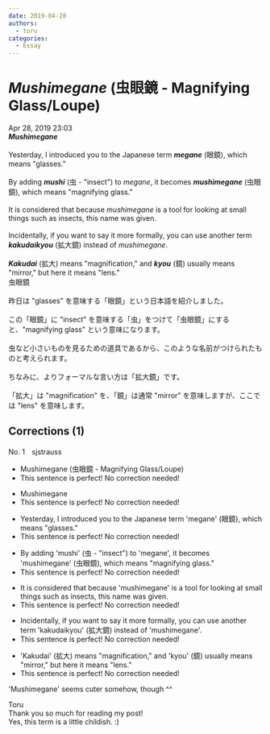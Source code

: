 ```yaml
---
date: 2019-04-28
authors:
  - toru
categories:
  - Essay
---
```


<h1 id="subject_show"><strong><em>Mushimegane</strong></em> (虫眼鏡 - Magnifying Glass/Loupe)</h1>
<div class="date">Apr 28, 2019 23:03</div>
<div id="post"><div id="body_show_ori">
<strong><em>Mushimegane</strong></em><br/><br/>Yesterday, I introduced you to the Japanese term <strong><em>megane</em></strong> (眼鏡), which means "glasses."<br/><br/>By adding <strong><em>mushi</em></strong> (虫 - "insect") to <em>megane</em>, it becomes <strong><em>mushimegane</em></strong> (虫眼鏡), which means "magnifying glass."<br/><br/>It is considered that because <em>mushimegane</em> is a tool for looking at small things such as insects, this name was given.<br/><br/>Incidentally, if you want to say it more formally, you can use another term <strong><em>kakudaikyou</em></strong> (拡大鏡) instead of <em>mushimegane</em>.<br/><br/><strong><em>Kakudai</em></strong> (拡大) means "magnification," and <strong><em>kyou</em></strong> (鏡) usually means "mirror," but here it means "lens."
</div></div>

<!-- more -->

<div id="post_ja"><div id="body_show_mo">
虫眼鏡<br/><br/>昨日は "glasses" を意味する「眼鏡」という日本語を紹介しました。<br/><br/>この「眼鏡」に "insect" を意味する「虫」をつけて「虫眼鏡」にすると、"magnifying glass" という意味になります。<br/><br/>虫など小さいものを見るための道具であるから、このような名前がつけられたものと考えられます。<br/><br/>ちなみに、よりフォーマルな言い方は「拡大鏡」です。<br/><br/>「拡大」は "magnification" を、「鏡」は通常 "mirror" を意味しますが、ここでは "lens" を意味します。
</div></div>

## Corrections (1)
<div id="block"><div class="first_name"> No. 1　<span class="just_name">sjstrauss</span></div><div id="block2">
<ul class="correction_field">
<li class="incorrect">Mushimegane (虫眼鏡 - Magnifying Glass/Loupe)</li>
<li class="corrected perfect">This sentence is perfect! No correction needed!</li>
</ul>
<ul class="correction_field">
<li class="incorrect">Mushimegane</li>
<li class="corrected perfect">This sentence is perfect! No correction needed!</li>
</ul>
<ul class="correction_field">
<li class="incorrect">Yesterday, I introduced you to the Japanese term 'megane' (眼鏡), which means "glasses."</li>
<li class="corrected perfect">This sentence is perfect! No correction needed!</li>
</ul>
<ul class="correction_field">
<li class="incorrect">By adding 'mushi' (虫 - "insect") to 'megane', it becomes 'mushimegane' (虫眼鏡), which means "magnifying glass."</li>
<li class="corrected perfect">This sentence is perfect! No correction needed!</li>
</ul>
<ul class="correction_field">
<li class="incorrect">It is considered that because 'mushimegane' is a tool for looking at small things such as insects, this name was given.</li>
<li class="corrected perfect">This sentence is perfect! No correction needed!</li>
</ul>
<ul class="correction_field">
<li class="incorrect">Incidentally, if you want to say it more formally, you can use another term 'kakudaikyou' (拡大鏡) instead of 'mushimegane'.</li>
<li class="corrected perfect">This sentence is perfect! No correction needed!</li>
</ul>
<ul class="correction_field">
<li class="incorrect">'Kakudai' (拡大) means "magnification," and 'kyou' (鏡) usually means "mirror," but here it means "lens."</li>
<li class="corrected perfect">This sentence is perfect! No correction needed!</li>
</ul>
<p class="comment_small">
 'Mushimegane' seems cuter somehow, though ^^
</p>

</div><div class="name"><span class="just_name">Toru</span><br>
Thank you so much for reading my post!<br/>Yes, this term is a little childish. :)
</div>
</div>
